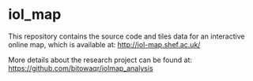 # iol_map

This repository contains the source code and tiles data for an interactive online map, which is available at: http://iol-map.shef.ac.uk/ 

More details about the research project can be found at: https://github.com/bitowaqr/iolmap_analysis 







